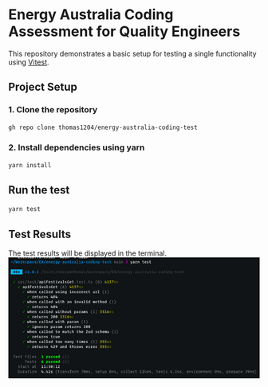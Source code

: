 # Energy Australia Coding Assessment for Quality Engineers
This repository demonstrates a basic setup for testing a single functionality using [Vitest](https://vitest.dev/).

## Project Setup
### 1. Clone the repository
```bash
gh repo clone thomas1204/energy-australia-coding-test
```

### 2. Install dependencies using yarn
```bash
yarn install
```

## Run the test
```bash
yarn test
```

## Test Results
The test results will be displayed in the terminal.
![img_1.png](img_1.png)

